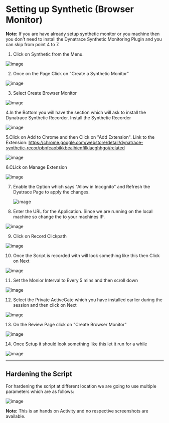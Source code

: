 # Setting up Synthetic (Browser Monitor)

**Note:** If you are have already setup synthetic monitor or you machine then you don't need to install the Dynatrace Synthetic Monitoring Plugin and you can skip from point 4 to 7.

1. Click on Synthetic from the Menu.

  ![image](https://user-images.githubusercontent.com/19278855/123442009-1a00e400-d5f2-11eb-9a5b-dc4f3bbc1b5a.png)

2. Once on the Page Click on "Create a Synthetic Monitor" 

  ![image](https://user-images.githubusercontent.com/19278855/123442155-38ff7600-d5f2-11eb-85b2-a87b71aacb81.png)

3. Select Create Browser Monitor

  ![image](https://user-images.githubusercontent.com/19278855/123442214-487ebf00-d5f2-11eb-9b40-dc0fb7ef2187.png)

4.In the Bottom you will have the section which will ask to install the Dynatrace Synthetic Recorder. Install the Synthetic Recorder
  
  ![image](https://user-images.githubusercontent.com/19278855/123442867-f5593c00-d5f2-11eb-97d5-1ec89a49adf5.png)

5.Click on Add to Chrome and then Click on "Add Extension". 
  Link to the Extension: https://chrome.google.com/webstore/detail/dynatrace-synthetic-recor/pbnfcaobikkbealhienfilklacghhgoi/related
  
   ![image](https://user-images.githubusercontent.com/19278855/123442957-0e61ed00-d5f3-11eb-93d3-56d7a9311dc1.png)

6.CLick on Manage Extension

  ![image](https://user-images.githubusercontent.com/19278855/123443117-394c4100-d5f3-11eb-8bb4-0187795f6a3d.png)

7. Enable the Option which says "Allow in Incognito" and Refresh the Dyatrace Page to apply the changes.
  
   ![image](https://user-images.githubusercontent.com/19278855/123443203-5254f200-d5f3-11eb-958f-18129150199f.png)

8. Enter the URL for the Application. Since we are running on the local machine so change the <LocalMachineIPHere> to your machines IP. 

  ![image](https://user-images.githubusercontent.com/19278855/123442547-9b587680-d5f2-11eb-84b8-cfa0ad9c0d97.png)

9. Click on Record Clickpath 

  ![image](https://user-images.githubusercontent.com/19278855/123443935-f76fca80-d5f3-11eb-9a24-65539bf2ed0a.png)

10. Once the Script is recorded with will look something like this then Click on Next
  
  ![image](https://user-images.githubusercontent.com/19278855/123447508-90541500-d5f7-11eb-859e-e1fda3de5b02.png)

11. Set the Monior Interval to Every 5 mins and then scroll down
  
  ![image](https://user-images.githubusercontent.com/19278855/123447645-b8437880-d5f7-11eb-9d51-ca5ad60ca631.png)

12. Select the Private ActiveGate which you have installed earlier during the session and then click on Next
  
  ![image](https://user-images.githubusercontent.com/19278855/123447766-d9a46480-d5f7-11eb-9b05-02741789a161.png)

13. On the Review Page click on "Create Browser Monitor" 
  
  ![image](https://user-images.githubusercontent.com/19278855/123447893-fa6cba00-d5f7-11eb-99a9-ee9b89bcd75a.png)

14. Once Setup it should look something like this let it run for a while

  ![image](https://user-images.githubusercontent.com/19278855/123448053-225c1d80-d5f8-11eb-8988-330effd3d486.png)
  
-------------------------------------------------
  
## Hardening the Script  
  
  For hardening the script at different location we are going to use multiple parameters which are as follows: 
  
  ![image](https://user-images.githubusercontent.com/19278855/123448929-d362b800-d5f8-11eb-8e5f-74fa913c858d.png)

  **Note:** This is an hands on Activity and no respective screenshots are available. 
